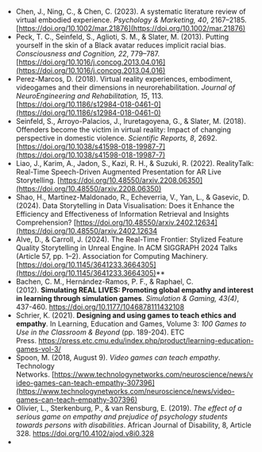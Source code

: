 
- Chen, J., Ning, C., & Chen, C. (2023). A systematic literature review of virtual embodied experience. _Psychology & Marketing, 40_, 2167–2185. [https://doi.org/10.1002/mar.21876](https://doi.org/10.1002/mar.21876)
- Peck, T. C., Seinfeld, S., Aglioti, S. M., & Slater, M. (2013). Putting yourself in the skin of a Black avatar reduces implicit racial bias. _Consciousness and Cognition, 22_, 779–787. [https://doi.org/10.1016/j.concog.2013.04.016](https://doi.org/10.1016/j.concog.2013.04.016)
- Perez-Marcos, D. (2018). Virtual reality experiences, embodiment, videogames and their dimensions in neurorehabilitation. _Journal of NeuroEngineering and Rehabilitation, 15_, 113. [https://doi.org/10.1186/s12984-018-0461-0](https://doi.org/10.1186/s12984-018-0461-0)
- Seinfeld, S., Arroyo-Palacios, J., Iruretagoyena, G., & Slater, M. (2018). Offenders become the victim in virtual reality: Impact of changing perspective in domestic violence. _Scientific Reports, 8_, 2692. [https://doi.org/10.1038/s41598-018-19987-7](https://doi.org/10.1038/s41598-018-19987-7)
- Liao, J., Karim, A., Jadon, S., Kazi, R. H., & Suzuki, R. (2022). RealityTalk: Real-Time Speech-Driven Augmented Presentation for AR Live Storytelling. [https://doi.org/10.48550/arxiv.2208.06350](https://doi.org/10.48550/arxiv.2208.06350)
- Shao, H., Martinez-Maldonado, R., Echeverria, V., Yan, L., & Gasevic, D. (2024). Data Storytelling in Data Visualisation: Does it Enhance the Efficiency and Effectiveness of Information Retrieval and Insights Comprehension? [https://doi.org/10.48550/arxiv.2402.12634](https://doi.org/10.48550/arxiv.2402.12634
- Alve, D., & Carroll, J. (2024). The Real-Time Frontier: Stylized Feature Quality Storytelling in Unreal Engine. In ACM SIGGRAPH 2024 Talks (Article 57, pp. 1–2). Association for Computing Machinery. [https://doi.org/10.1145/3641233.3664305](https://doi.org/10.1145/3641233.3664305)**
- Bachen, C. M., Hernández-Ramos, P. F., & Raphael, C. (2012). **Simulating REAL LIVES: Promoting global empathy and interest in learning through simulation games**. _Simulation & Gaming, 43(4)_, 437-460. https://doi.org/10.1177/1046878111432108
- Schrier, K. (2021). **Designing and using games to teach ethics and empathy**. In Learning, Education and Games, Volume 3: _100 Games to Use in the Classroom & Beyond_ (pp. 189-204). ETC Press. https://press.etc.cmu.edu/index.php/product/learning-education-games-vol-3/
- Spoon, M. (2018, August 9). _Video games can teach empathy_. Technology Networks. [https://www.technologynetworks.com/neuroscience/news/video-games-can-teach-empathy-307396](https://www.technologynetworks.com/neuroscience/news/video-games-can-teach-empathy-307396)
- Olivier, L., Sterkenburg, P., & van Rensburg, E. (2019). _The effect of a serious game on empathy and prejudice of psychology students towards persons with disabilities_. African Journal of Disability, 8, Article 328. https://doi.org/10.4102/ajod.v8i0.328
- 